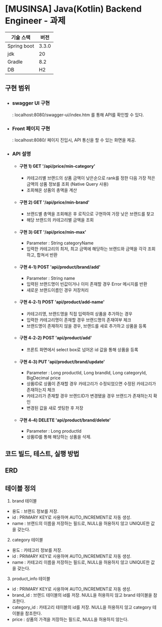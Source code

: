 # [MUSINSA] Java(Kotlin) Backend Engineer - 과제

|기술 스택|버전|
|--|--|
|Spring boot|3.3.0|
|jdk|20|
|Gradle|8.2|
|DB|H2|

## 구현 범위
* ### swagger UI 구현
  : localhost:8080/swagger-ui/index.htm 를 통해 API를 확인할 수 있다.
* ### Front 페이지 구현
  : localhost:8080/ 페이지 진입시, API 통신을 할 수 있는 화면을 제공.
* ### API 설명
  * #### 구현 1) GET '/api/price/min-category'
    * 카테고리별 브랜드의 상품 금액이 낮은순으로 rank를 정한 다음 가장 적은 금액의 상품 정보를 조회 (Native Query 사용)
    * 조회해온 상품의 총액을 계산
  * #### 구현 2) GET '/api/price/min-brand'
    * 브랜드별 총액을 조회해온 후 로직으로 구현하여 가장 낮은 브랜드를 찾고
    * 해당 브랜드의 카테고리별 금액을 조회
  * #### 구현 3) GET '/api/price/min-max' 
    * Parameter : String categoryName
    * 입력한 카테고리의 최저, 최고 금액에 해당하는 브랜드와 금액을 각각 조회하고, 합쳐서 반환
  * #### 구현 4-1) POST 'api/product/brand/add'
    * Parameter : String name
    * 입력된 브랜드명이 빈값이거나 이미 존재할 경우 Error 메시지를 반환
    * 새로운 브랜드이름인 경우 저장처리
  * #### 구현 4-2-1) POST 'api/product/add-name'
    * 카테고리명, 브랜드명을 직접 입력하여 상품을 추가하는 경우
    * 입력한 카테고리명이 존재할 경우 브랜드명의 존재여부 체크
    * 브랜드명이 존재하지 않을 경우, 브랜드를 새로 추가하고 상품을 등록
  * #### 구현 4-2-2) POST 'api/product/add'
    * 프론트 화면에서 select box로 넘어온 id 값을 통해 상품을 등록
  * #### 구현 4-3) PUT 'api/product/brand/update'
    * Parameter : Long productId, Long brandId, Long categoryId, BigDecimal price
    * 상품ID로 상품이 존재할 경우 카테고리가 수정되었으면 수정된 카테고리가 존재하는지 체크
    * 카테고리가 존재할 경우 브랜드ID가 변경됐을 경우 브랜드가 존재하는지 확인
    * 변경된 값을 새로 셋팅한 후 저장
  * #### 구현 4-4) DELETE 'api/product/brand/delete'
    * Parameter : Long productId
    * 상품ID를 통해 해당하는 상품을 삭제.
  
  
## 코드 빌드, 테스트, 실행 방법

## ERD

## 테이블 정의
1. brand 테이블
  - 용도 : 브랜드 정보를 저장.
  - id : PRIMARY KEY로 사용하며 AUTO_INCREMENT로 자동 생성.
  - name : 브랜드의 이름을 저장하는 필드로, NULL을 허용하지 않고 UNIQUE한 값을 갖는다.

2. category 테이블
  - 용도 : 카테고리 정보를 저장.
  - id :  PRIMARY KEY로 사용하며 AUTO_INCREMENT로 자동 생성.
  - name : 카테고리 이름을 저장하는 필드로, NULL을 허용하지 않고 UNIQUE한 값을 갖는다.

3. product_info 테이블
  - id : PRIMARY KEY로 사용하며 AUTO_INCREMENT로 자동 생성.
  - brand_id : 브랜드 테이블의 id를 저장. NULL을 허용하지 않고 brand 테이블을 참조한다.
  - category_id : 카테고리 테이블의 id를 저장. NULL을 허용하지 않고 category 테이블을 참조한다.
  - price : 상품의 가격을 저장하는 필드로, NULL을 허용하지 않는다.



